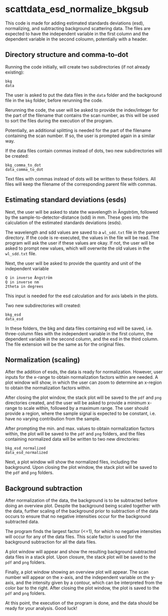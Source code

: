 # scattdata_esd_normalize_bkgsub

This code is made for adding estimated standards deviations (esd), normalizing,
and subtracting background scattering data. The files are expected to have the
independent variable in the first column and the dependent variable in the
second coloumn, potentially with a header.

## Directory structure and comma-to-dot
Running the code initially, will create two subdirectories (if not already
existing):  
```
bkg  
data
```

The user is asked to put the data files in the `data` folder and the background
file in the `bkg` folder, before rerunning the code.

Rerunning the code, the user will be asked to provide the index/integer for the
part of the filename that contains the scan number, as this will be used to sort
the files during the execution of the program.

Potentially, an additional splitting is needed for the part of the filename
containing the scan number. If so, the user is prompted again in a similar way.

If the data files contain commas instead of dots, two new subdirectories will be
created:  
```
bkg_comma_to_dot  
data_comma_to_dot
```

Text files with commas instead of dots will be written to these folders. All
files will keep the filename of the corresponding parent file with commas.

## Estimating standard deviations (esds)
Next, the user will be asked to state the wavelength in Ångström, followed by
the sample-to-detector-distance (sdd) in mm. These goes into the calculation of
the estimated standards deviations (esds).

The wavelength and sdd values are saved to a `wl_sdd.txt` file in the parent
directory. If the code is re-executed, the values in the file will be read. The
program will ask the user if these values are okay. If not, the user will be
asked to prompt new values, which will overwrite the old values in the
`wl_sdd.txt` file.

Next, the user will be asked to provide the quantity and unit of the independent
variable  
```
Q in inverse Ångström  
Q in inverse nm  
2theta in degrees
```
This input is needed for the esd calculation and for axis labels in the plots.

Two new subdirectories will created:  
```
bkg_esd  
data_esd
```
In these folders, the bkg and data files containing esd will be saved, i.e.
three-column files with the independent variable in the first column, the
dependent variable in the second column, and the esd in the third column.
The file extension will be the same as for the original files.

## Normalization (scaling)
After the addition of esds, the data is ready for normalization. However, user
inputs for the x-range to obtain normalization factors within are needed. A plot
window will show, in which the user can zoom to determine an x-region to obtain
the normalization factors within.

After closing the plot window, the stack plot will be saved to the `pdf` and
`png` directories created, and the user will be asked to provide a minimum
x-range to scale within, followed by a maximum range. The user should provide a
region, where the sample signal is expected to be constant, i.e. have no varying
contribution from the sample.

After prompting the min. and max. values to obtain normalization factors within,
the plot will be saved to the `pdf` and `png` folders, and the files
containing normalized data will be written to two new directories:
```
bkg_esd_normalized   
data_esd_normalized
```
Next, a plot window will show the normalized files, including the background.
Upon closing the plot window, the stack plot will be saved to the `pdf` and
`png` folders.

## Background subtraction
After normalization of the data, the background is to be subtracted before doing
an overview plot. Despite the background being scaled together with the data,
further scaling of the background prior to subtraction of the data occurs to
ensure that no negative intensities occur for the background subtracted data.

The program finds the largest factor (<=1), for which no negative intensities
will occur for any of the data files. This scale factor is used for the
background subtraction for all the data files.

A plot window will appear and show the resulting background subtracted data
files in a stack plot. Upon closure, the stack plot will be saved to the `pdf`
and `png` folders.

Finally, a plot window showing an overview plot will appear. The scan number
will appear on the x-axis, and the independent variable on the y-axis, and the
intensity given by a contour, which can be interpreted from the color bar to the
right. After closing the plot window, the plot is saved to the `pdf` and `png`
folders.

At this point, the execution of the program is done, and the data should be
ready for your analysis. Good luck!
